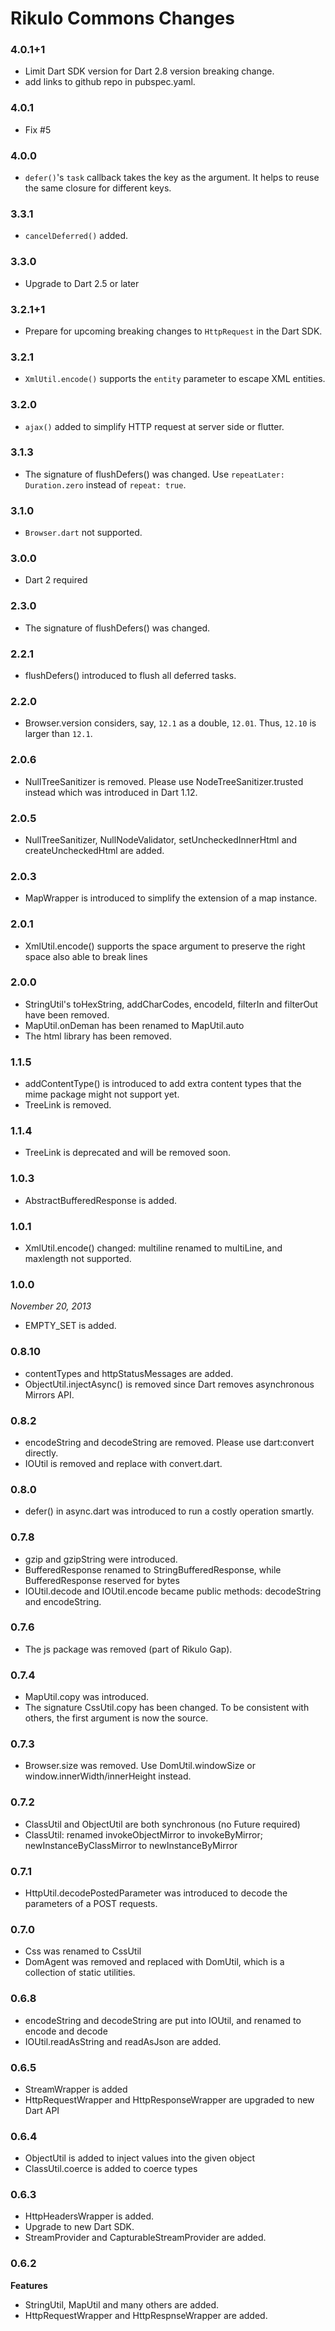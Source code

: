 # Rikulo Commons Changes
### 4.0.1+1

* Limit Dart SDK version for Dart 2.8 version breaking change.
* add links to github repo in pubspec.yaml.

### 4.0.1

* Fix #5

### 4.0.0

* `defer()`'s `task` callback takes the key as the argument. It helps to reuse the same closure for different keys.

### 3.3.1

* `cancelDeferred()` added.

### 3.3.0

* Upgrade to Dart 2.5 or later

### 3.2.1+1

* Prepare for upcoming breaking changes to `HttpRequest` in the Dart SDK.

### 3.2.1

* `XmlUtil.encode()` supports the `entity` parameter to escape XML entities.

### 3.2.0

* `ajax()` added to simplify HTTP request at server side or flutter.

### 3.1.3

* The signature of flushDefers() was changed. Use `repeatLater: Duration.zero` instead of `repeat: true`.

### 3.1.0

* `Browser.dart` not supported.

### 3.0.0

* Dart 2 required

### 2.3.0

* The signature of flushDefers() was changed.

### 2.2.1

* flushDefers() introduced to flush all deferred tasks.

### 2.2.0

* Browser.version considers, say, `12.1` as a double, `12.01`. Thus, `12.10` is larger than `12.1`.

### 2.0.6

* NullTreeSanitizer is removed. Please use NodeTreeSanitizer.trusted instead which was introduced in Dart 1.12.

### 2.0.5

* NullTreeSanitizer, NullNodeValidator, setUncheckedInnerHtml and createUncheckedHtml are added.

### 2.0.3

* MapWrapper is introduced to simplify the extension of a map instance.

### 2.0.1

* XmlUtil.encode() supports the space argument to preserve the right space also able to break lines

### 2.0.0

* StringUtil's toHexString, addCharCodes, encodeId, filterIn and filterOut have been removed.
* MapUtil.onDeman has been renamed to MapUtil.auto
* The html library has been removed.

### 1.1.5

* addContentType() is introduced to add extra content types that the mime package might not support yet.
* TreeLink is removed.

### 1.1.4

* TreeLink is deprecated and will be removed soon.

### 1.0.3

* AbstractBufferedResponse is added.

### 1.0.1

* XmlUtil.encode() changed: multiline renamed to multiLine, and maxlength not supported.

### 1.0.0

*November 20, 2013*

* EMPTY_SET is added.

### 0.8.10

* contentTypes and httpStatusMessages are added.
* ObjectUtil.injectAsync() is removed since Dart removes asynchronous Mirrors API.

### 0.8.2

* encodeString and decodeString are removed. Please use dart:convert directly.
* IOUtil is removed and replace with convert.dart.

### 0.8.0

* defer() in async.dart was introduced to run a costly operation smartly.

### 0.7.8

* gzip and gzipString were introduced.
* BufferedResponse renamed to StringBufferedResponse, while BufferedResponse reserved for bytes
* IOUtil.decode and IOUtil.encode became public methods: decodeString and encodeString.

### 0.7.6

* The js package was removed (part of Rikulo Gap).

### 0.7.4

* MapUtil.copy was introduced.
* The signature CssUtil.copy has been changed. To be consistent with others, the first argument is now the source.

### 0.7.3

* Browser.size was removed. Use DomUtil.windowSize or window.innerWidth/innerHeight instead.

### 0.7.2

* ClassUtil and ObjectUtil are both synchronous (no Future required)
* ClassUtil: renamed invokeObjectMirror to invokeByMirror; newInstanceByClassMirror to newInstanceByMirror

### 0.7.1

* HttpUtil.decodePostedParameter was introduced to decode the parameters of a POST requests.

### 0.7.0

* Css was renamed to CssUtil
* DomAgent was removed and replaced with DomUtil, which is a collection of static utilities.

### 0.6.8

* encodeString and decodeString are put into IOUtil, and renamed to encode and decode
* IOUtil.readAsString and readAsJson are added.

### 0.6.5

* StreamWrapper is added
* HttpRequestWrapper and HttpResponseWrapper are upgraded to new Dart API

### 0.6.4

* ObjectUtil is added to inject values into the given object
* ClassUtil.coerce is added to coerce types

### 0.6.3

* HttpHeadersWrapper is added.
* Upgrade to new Dart SDK.
* StreamProvider and CapturableStreamProvider are added.

### 0.6.2

**Features**

* StringUtil, MapUtil and many others are added.
* HttpRequestWrapper and HttpRespnseWrapper are added.
